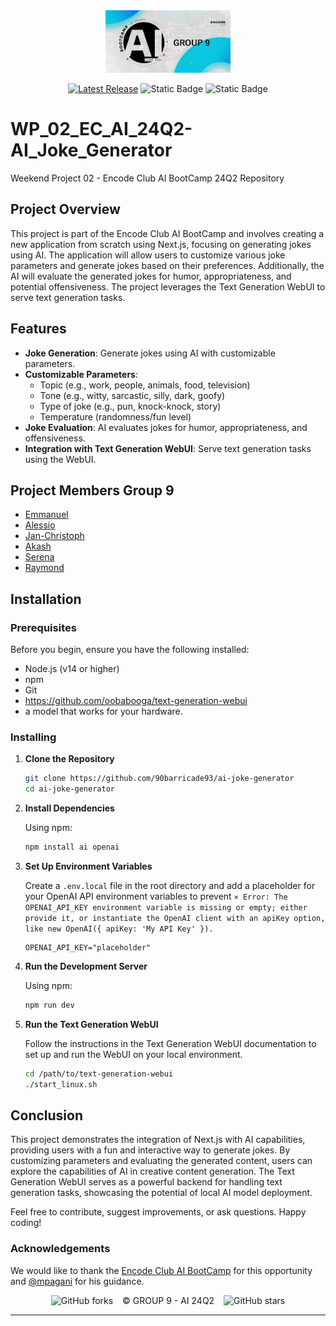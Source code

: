<div align="center">
<img src="public/banner.jpg" height="100">
</div>
<div align="center">

[![Latest Release](https://img.shields.io/badge/Latest%20Version-0.0.0-blue?logo=github)](https://github.com/90barricade93/ai-joke-generator/commits/main)
![Static Badge](https://img.shields.io/badge/Encode_Club-AI_Bootcamp_24Q2-silver)
![Static Badge](https://img.shields.io/badge/GROUP-09-gold)
</div>

# WP_02_EC_AI_24Q2-AI_Joke_Generator
Weekend Project 02 - Encode Club AI BootCamp 24Q2 Repository

## Project Overview
This project is part of the Encode Club AI BootCamp and involves creating a new application from scratch using Next.js, focusing on generating jokes using AI. The application will allow users to customize various joke parameters and generate jokes based on their preferences. Additionally, the AI will evaluate the generated jokes for humor, appropriateness, and potential offensiveness. The project leverages the Text Generation WebUI to serve text generation tasks.

## Features

- **Joke Generation**: Generate jokes using AI with customizable parameters.
- **Customizable Parameters**:
  - Topic (e.g., work, people, animals, food, television)
  - Tone (e.g., witty, sarcastic, silly, dark, goofy)
  - Type of joke (e.g., pun, knock-knock, story)
  - Temperature (randomness/fun level)
- **Joke Evaluation**: AI evaluates jokes for humor, appropriateness, and offensiveness.
- **Integration with Text Generation WebUI**: Serve text generation tasks using the WebUI.

## Project Members Group 9
- [Emmanuel](https://github.com/codehouze)
- [Alessio](https://github.com/AlessioChen)
- [Jan-Christoph](https://github.com/jcklie)
- [Akash](https://github.com/kshntn)
- [Serena](https://github.com/BreadFeet)
- [Raymond](https://github.com/90barricade93/)

## Installation

### Prerequisites

Before you begin, ensure you have the following installed:

- Node.js (v14 or higher)
- npm
- Git
- https://github.com/oobabooga/text-generation-webui
- a model that works for your hardware.

### Installing

1. **Clone the Repository**

    ```bash
    git clone https://github.com/90barricade93/ai-joke-generator
    cd ai-joke-generator
    ```

2. **Install Dependencies**

    Using npm:

    ```bash
    npm install ai openai
    ```

3. **Set Up Environment Variables**

    Create a `.env.local` file in the root directory and add a placeholder for your OpenAI API environment variables to prevent 
    ```⨯ Error: The OPENAI_API_KEY environment variable is missing or empty; either provide it, or instantiate the OpenAI client with an apiKey option, like new OpenAI({ apiKey: 'My API Key' }).```

    ```env
    OPENAI_API_KEY="placeholder"
    ```

4. **Run the Development Server**

    Using npm:

    ```bash
    npm run dev
    ```

5. **Run the Text Generation WebUI**

    Follow the instructions in the Text Generation WebUI documentation to set up and run the WebUI on your local environment.

    ```bash
    cd /path/to/text-generation-webui
    ./start_linux.sh
    ```

## Conclusion

This project demonstrates the integration of Next.js with AI capabilities, providing users with a fun and interactive way to generate jokes. By customizing parameters and evaluating the generated content, users can explore the capabilities of AI in creative content generation. The Text Generation WebUI serves as a powerful backend for handling text generation tasks, showcasing the potential of local AI model deployment.

Feel free to contribute, suggest improvements, or ask questions. Happy coding!

### Acknowledgements
We would like to thank the [Encode Club AI BootCamp](https://github.com/Encode-Club-AI-Bootcamp) for this opportunity and [@mpagani](https://github.com/MatheusDaros) for his guidance.

<div align="center">

![GitHub forks](https://img.shields.io/github/forks/90barricade93/ai-joke-generator) &ensp; © GROUP 9 - AI 24Q2 &ensp; ![GitHub stars](https://img.shields.io/github/stars/90barricade93/ai-joke-generator) 

</div>

--------